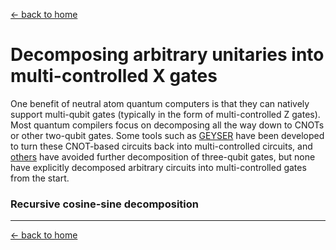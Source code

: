 [← back to home](../index.md)

# Decomposing arbitrary unitaries into multi-controlled X gates

One benefit of neutral atom quantum computers is that they can natively support multi-qubit gates (typically in the form of multi-controlled Z gates). Most quantum compilers focus on decomposing all the way down to CNOTs or other two-qubit gates. Some tools such as [GEYSER](https://dl.acm.org/doi/10.1145/3470496.3527428) have been developed to turn these CNOT-based circuits back into multi-controlled circuits, and [others](https://arxiv.org/pdf/2102.08451.pdf) have avoided further decomposition of three-qubit gates, but none have explicitly decomposed arbitrary circuits into multi-controlled gates from the start.

### Recursive cosine-sine decomposition

---

[← back to home](../index.md)